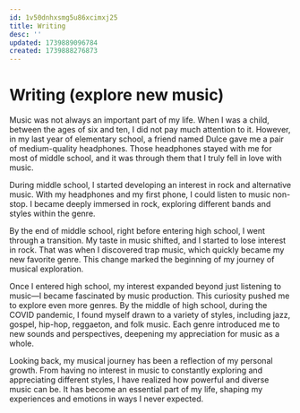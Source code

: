 ```yaml
---
id: 1v50dnhxsmg5u86xcimxj25
title: Writing
desc: ''
updated: 1739889096784
created: 1739888276873
---
```

# Writing (explore new music)

Music was not always an important part of my life. When I was a child, between the ages of six and ten, I did not pay much attention to it. However, in my last year of elementary school, a friend named Dulce gave me a pair of medium-quality headphones. Those headphones stayed with me for most of middle school, and it was through them that I truly fell in love with music. 

During middle school, I started developing an interest in rock and alternative music. With my headphones and my first phone, I could listen to music non-stop. I became deeply immersed in rock, exploring different bands and styles within the genre.

By the end of middle school, right before entering high school, I went through a transition. My taste in music shifted, and I started to lose interest in rock. That was when I discovered trap music, which quickly became my new favorite genre. This change marked the beginning of my journey of musical exploration.

Once I entered high school, my interest expanded beyond just listening to music—I became fascinated by music production. This curiosity pushed me to explore even more genres. By the middle of high school, during the COVID pandemic, I found myself drawn to a variety of styles, including jazz, gospel, hip-hop, reggaeton, and folk music. Each genre introduced me to new sounds and perspectives, deepening my appreciation for music as a whole.

Looking back, my musical journey has been a reflection of my personal growth. From having no interest in music to constantly exploring and appreciating different styles, I have realized how powerful and diverse music can be. It has become an essential part of my life, shaping my experiences and emotions in ways I never expected.
